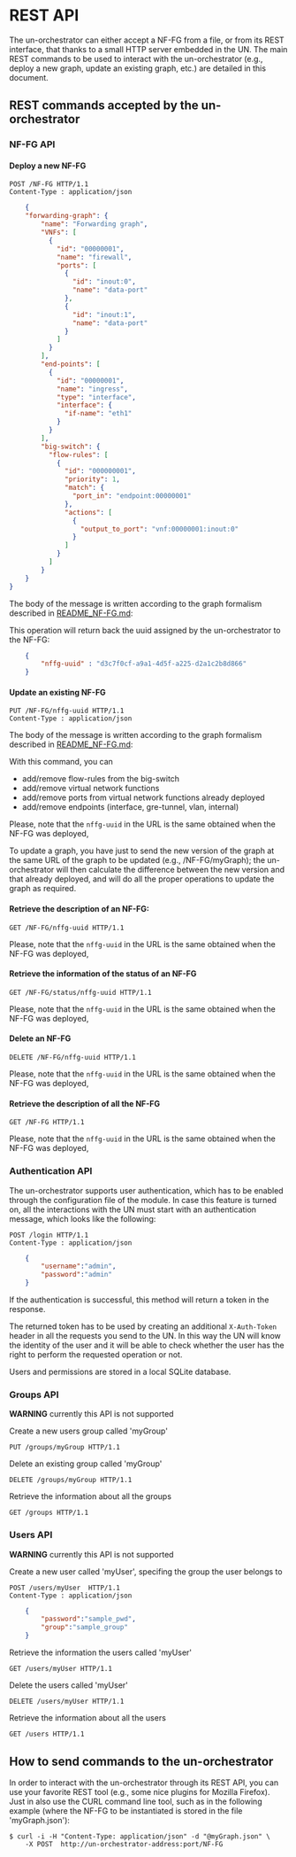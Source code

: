 # REST API

The un-orchestrator can either accept a NF-FG from a file, or from its REST interface,
that thanks to a small HTTP server embedded in the UN. The main REST commands to be used
to interact with the un-orchestrator (e.g., deploy a new graph, update an existing graph,
etc.) are detailed in this document.

## REST commands accepted by the un-orchestrator

### NF-FG API

#### Deploy a new NF-FG

    POST /NF-FG HTTP/1.1
    Content-Type : application/json

``` json
    {
	"forwarding-graph": {
		"name": "Forwarding graph",
		"VNFs": [
		  {
			"id": "00000001",
			"name": "firewall",
			"ports": [
			  {
				"id": "inout:0",
				"name": "data-port"
			  },
			  {
				"id": "inout:1",
				"name": "data-port"
			  }
			]
		  }
		],
		"end-points": [
		  {
			"id": "00000001",
			"name": "ingress",
			"type": "interface",
			"interface": {
			  "if-name": "eth1"
			}
		  }
		],
		"big-switch": {
		  "flow-rules": [
			{
			  "id": "000000001",
			  "priority": 1,
			  "match": {
				"port_in": "endpoint:00000001"
			  },
			  "actions": [
				{
				  "output_to_port": "vnf:00000001:inout:0"
				}
			  ]
			}
		  ]
		}
	}
}
```
	
The body of the message is written according to the graph formalism described in [README_NF-FG.md](README_NF-FG.md):	
	
This operation will return back the uuid assigned by the un-orchestrator to the NF-FG:

``` json
    {
    	"nffg-uuid" : "d3c7f0cf-a9a1-4d5f-a225-d2a1c2b8d866"
    }
 ```

#### Update an existing NF-FG

    PUT /NF-FG/nffg-uuid HTTP/1.1
    Content-Type : application/json

The body of the message is written according to the graph formalism described in [README_NF-FG.md](README_NF-FG.md):	

With this command, you can

 * add/remove flow-rules from the big-switch
 * add/remove virtual network functions
 * add/remove ports from virtual network functions already deployed
 * add/remove endpoints (interface, gre-tunnel, vlan, internal)
 
Please, note that the `nffg-uuid` in the URL is the same obtained when the NF-FG was deployed,

To update a graph, you have just to send the new version of the graph at the same URL of
the graph to be updated (e.g., /NF-FG/myGraph); the un-orchestrator will then calculate the
difference between the new version and that already deployed, and will do all the proper
operations to update the graph as required.

#### Retrieve the description of an NF-FG:

	GET /NF-FG/nffg-uuid HTTP/1.1
	
Please, note that the `nffg-uuid` in the URL is the same obtained when the NF-FG was deployed,

#### Retrieve the information of the status of an NF-FG

	GET /NF-FG/status/nffg-uuid HTTP/1.1
	
Please, note that the `nffg-uuid` in the URL is the same obtained when the NF-FG was deployed,

#### Delete an NF-FG 

	DELETE /NF-FG/nffg-uuid HTTP/1.1
	
Please, note that the `nffg-uuid` in the URL is the same obtained when the NF-FG was deployed,

#### Retrieve the description of all the NF-FG

	GET /NF-FG HTTP/1.1
	
Please, note that the `nffg-uuid` in the URL is the same obtained when the NF-FG was deployed,

### Authentication API

The un-orchestrator supports user authentication, which has to be enabled through the configuration file of the module.
In case this feature is turned on, all the interactions with the UN must start with an authentication message, which looks like the following:

    POST /login	HTTP/1.1
    Content-Type : application/json

``` json
    {
        "username":"admin", 
        "password":"admin"
    }
 ```
    
If the authentication is successful, this method will return a token in the response.

The returned token has to be used by creating an additional `X-Auth-Token` header in all the requests you send to the UN.
In this way the UN will know the identity of the user and it will be able to check whether the user has the right to perform the requested operation or not.

Users and permissions are stored in a local SQLite database.

### Groups API

**WARNING** currently this API is not supported

Create a new users group called 'myGroup'

	PUT /groups/myGroup HTTP/1.1
	
Delete an existing group called 'myGroup'

	DELETE /groups/myGroup HTTP/1.1
	
Retrieve the information about all the groups

	GET /groups HTTP/1.1

### Users API

**WARNING** currently this API is not supported

Create a new user called 'myUser', specifing the group the user belongs to

    POST /users/myUser	HTTP/1.1
    Content-Type : application/json
``` json
    {
        "password":"sample_pwd",
        "group":"sample_group"
    }
```

Retrieve the information the users called 'myUser'

	GET /users/myUser HTTP/1.1
	
Delete the users called 'myUser'

	DELETE /users/myUser HTTP/1.1
	
Retrieve the information about all the users

	GET /users HTTP/1.1
	
	
## How to send commands to the un-orchestrator

In order to interact with the un-orchestrator through its REST API, you can use
your favorite REST tool (e.g., some nice plugins for Mozilla Firefox). Just in
also use the CURL command line tool, such as in the following example (where the
NF-FG to be instantiated is stored in the file 'myGraph.json'):

	$ curl -i -H "Content-Type: application/json" -d "@myGraph.json" \
		-X POST  http://un-orchestrator-address:port/NF-FG
		

